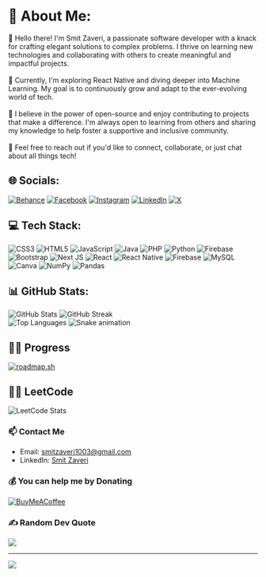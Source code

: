 # 💫 About Me:
👋 Hello there! I'm Smit Zaveri, a passionate software developer with a knack for crafting elegant solutions to complex problems. I thrive on learning new technologies and collaborating with others to create meaningful and impactful projects. <br><br>🔭 Currently, I'm exploring React Native and diving deeper into Machine Learning. My goal is to continuously grow and adapt to the ever-evolving world of tech.<br><br>🌱 I believe in the power of open-source and enjoy contributing to projects that make a difference. I'm always open to learning from others and sharing my knowledge to help foster a supportive and inclusive community.<br><br>💬 Feel free to reach out if you'd like to connect, collaborate, or just chat about all things tech!

## 🌐 Socials:
[![Behance](https://img.shields.io/badge/Behance-1769ff?logo=behance&logoColor=white)](https://behance.net/smitzaveri1) [![Facebook](https://img.shields.io/badge/Facebook-%231877F2.svg?logo=Facebook&logoColor=white)](https://facebook.com/smitzaveri2123) [![Instagram](https://img.shields.io/badge/Instagram-%23E4405F.svg?logo=Instagram&logoColor=white)](https://instagram.com/smit_zaveri_2310) [![LinkedIn](https://img.shields.io/badge/LinkedIn-%230077B5.svg?logo=linkedin&logoColor=white)](https://linkedin.com/in/smit-zaveri) [![X](https://img.shields.io/badge/X-black.svg?logo=X&logoColor=white)](https://x.com/SmitZaveri23)

## 💻 Tech Stack:
![CSS3](https://img.shields.io/badge/css3-%231572B6.svg?style=for-the-badge&logo=css3&logoColor=white) ![HTML5](https://img.shields.io/badge/html5-%23E34F26.svg?style=for-the-badge&logo=html5&logoColor=white) ![JavaScript](https://img.shields.io/badge/javascript-%23323330.svg?style=for-the-badge&logo=javascript&logoColor=%23F7DF1E) ![Java](https://img.shields.io/badge/java-%23ED8B00.svg?style=for-the-badge&logo=openjdk&logoColor=white) ![PHP](https://img.shields.io/badge/php-%23777BB4.svg?style=for-the-badge&logo=php&logoColor=white) ![Python](https://img.shields.io/badge/python-3670A0?style=for-the-badge&logo=python&logoColor=ffdd54) ![Firebase](https://img.shields.io/badge/firebase-%23039BE5.svg?style=for-the-badge&logo=firebase) ![Bootstrap](https://img.shields.io/badge/bootstrap-%238511FA.svg?style=for-the-badge&logo=bootstrap&logoColor=white) ![Next JS](https://img.shields.io/badge/Next-black?style=for-the-badge&logo=next.js&logoColor=white) ![React](https://img.shields.io/badge/react-%2320232a.svg?style=for-the-badge&logo=react&logoColor=%2361DAFB) ![React Native](https://img.shields.io/badge/react_native-%2320232a.svg?style=for-the-badge&logo=react&logoColor=%2361DAFB) ![Firebase](https://img.shields.io/badge/Firebase-039BE5?style=for-the-badge&logo=Firebase&logoColor=white) ![MySQL](https://img.shields.io/badge/mysql-%2300000f.svg?style=for-the-badge&logo=mysql&logoColor=white) ![Canva](https://img.shields.io/badge/Canva-%2300C4CC.svg?style=for-the-badge&logo=Canva&logoColor=white) ![NumPy](https://img.shields.io/badge/numpy-%23013243.svg?style=for-the-badge&logo=numpy&logoColor=white) ![Pandas](https://img.shields.io/badge/pandas-%23150458.svg?style=for-the-badge&logo=pandas&logoColor=white)

## 📊 GitHub Stats:
![GitHub Stats](https://github-readme-stats.vercel.app/api?username=Smit-Zaveri&theme=dark&hide_border=false&include_all_commits=true&count_private=true&custom_title=My%20GitHub%20Stats)
![GitHub Streak](https://github-readme-streak-stats.herokuapp.com/?user=Smit-Zaveri&theme=dark&hide_border=false&custom_title=GitHub%20Streak)<br/>
![Top Languages](https://github-readme-stats.vercel.app/api/top-langs/?username=Smit-Zaveri&theme=dark&hide_border=false&layout=compact&custom_title=Top%20Languages)
![Snake animation](https://github.com/Smit-Zaveri/Smit-Zaveri/blob/output/github-contribution-grid-snake.svg)

## 👨‍💻 Progress
[![roadmap.sh](https://roadmap.sh/card/wide/64b8a14e8a29ad56fa99503a?variant=dark)](https://roadmap.sh)

## 🧑‍💻 LeetCode
![LeetCode Stats](https://leetcode.card.workers.dev/Smit-Zaveri?theme=dark&font=&extension=null)

### 📫 Contact Me
- Email: [smitzaveri1003@gmail.com](mailto:smitzaveri1003@gmail.com)
- LinkedIn: [Smit Zaveri](https://linkedin.com/in/smit-zaveri)

### 💰 You can help me by Donating
[![BuyMeACoffee](https://img.shields.io/badge/Buy%20Me%20a%20Coffee-ffdd00?style=for-the-badge&logo=buy-me-a-coffee&logoColor=black)](https://buymeacoffee.com/smitzaverim)

### ✍️ Random Dev Quote
![](https://quotes-github-readme.vercel.app/api?type=horizontal&theme=merko)

---
[![](https://visitcount.itsvg.in/api?id=Smit-Zaveri&icon=4&color=1)](https://visitcount.itsvg.in)

<!-- Proudly created with GPRM ( https://gprm.itsvg.in ) -->
